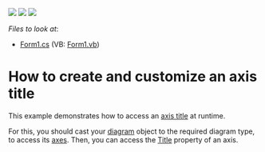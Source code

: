 <!-- default badges list -->
![](https://img.shields.io/endpoint?url=https://codecentral.devexpress.com/api/v1/VersionRange/128574101/15.2.4%2B)
[![](https://img.shields.io/badge/Open_in_DevExpress_Support_Center-FF7200?style=flat-square&logo=DevExpress&logoColor=white)](https://supportcenter.devexpress.com/ticket/details/E1366)
[![](https://img.shields.io/badge/📖_How_to_use_DevExpress_Examples-e9f6fc?style=flat-square)](https://docs.devexpress.com/GeneralInformation/403183)
<!-- default badges end -->
<!-- default file list -->
*Files to look at*:

* [Form1.cs](./CS/AxisTitle/Form1.cs) (VB: [Form1.vb](./VB/AxisTitle/Form1.vb))
<!-- default file list end -->
# How to create and customize an axis title

This example demonstrates how to access an [axis title](https://docs.devexpress.com/WindowsForms/5801/controls-and-libraries/chart-control/axes/axis-titles?p=netframework) at runtime.

For this, you should cast your [diagram](https://docs.devexpress.com/WindowsForms/DevExpress.XtraCharts.ChartControl.Diagram?p=netframework) object to the required diagram type, to access its [axes](https://docs.devexpress.com/WindowsForms/5779/controls-and-libraries/chart-control/diagram/axes). Then, you can access the [Title](https://docs.devexpress.com/CoreLibraries/DevExpress.XtraCharts.Axis2D.Title?p=netframework) property of an axis.
